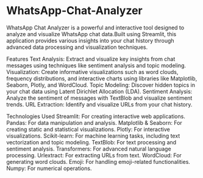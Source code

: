 # WhatsApp-Chat-Analyzer
WhatsApp Chat Analyzer is a powerful and interactive tool designed to analyze and visualize WhatsApp chat data.Built using Streamlit, this application provides various insights into your chat history through advanced data processing and visualization techniques.

Features
Text Analysis: Extract and visualize key insights from chat messages using techniques like sentiment analysis and topic modeling.
Visualization: Create informative visualizations such as word clouds, frequency distributions, and interactive charts using libraries like Matplotlib, Seaborn, Plotly, and WordCloud.
Topic Modeling: Discover hidden topics in your chat data using Latent Dirichlet Allocation (LDA).
Sentiment Analysis: Analyze the sentiment of messages with TextBlob and visualize sentiment trends.
URL Extraction: Identify and visualize URLs from your chat history.

Technologies Used
Streamlit: For creating interactive web applications.
Pandas: For data manipulation and analysis.
Matplotlib & Seaborn: For creating static and statistical visualizations.
Plotly: For interactive visualizations.
Scikit-learn: For machine learning tasks, including text vectorization and topic modeling.
TextBlob: For text processing and sentiment analysis.
Transformers: For advanced natural language processing.
Urlextract: For extracting URLs from text.
WordCloud: For generating word clouds.
Emoji: For handling emoji-related functionalities.
Numpy: For numerical operations.
